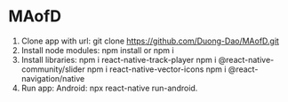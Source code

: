 # MAofD
1. Clone app with url: git clone https://github.com/Duong-Dao/MAofD.git
2. Install node modules: npm install or npm i
3. Install libraries: npm i react-native-track-player
                      npm i @react-native-community/slider
                      npm i react-native-vector-icons
                      npm i @react-navigation/native
4. Run app: Android: npx react-native run-android.
